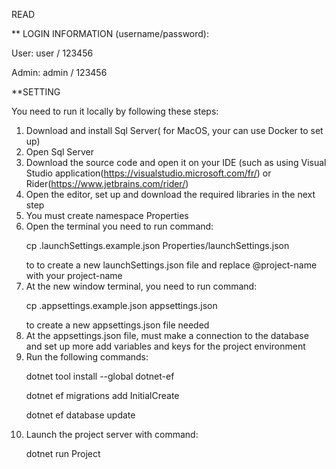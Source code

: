 READ

** LOGIN INFORMATION (username/password): <p>User: user / 123456</p>  <p>Admin: admin / 123456</p> <p>**SETTING</p>

You need to run it locally by following these steps:

1. Download and install Sql Server( for MacOS, your can  use Docker to set up)
2. Open Sql Server
3. Download the source code and open it on your IDE (such as using Visual Studio application(https://visualstudio.microsoft.com/fr/) or Rider(https://www.jetbrains.com/rider/)
4. Open the editor, set up and download the required libraries in the next step
5. You must create namespace Properties
6. Open the terminal you need to run command:<p> cp .launchSettings.example.json Properties/launchSettings.json </p> to to create a new launchSettings.json file and replace @project-name with your project-name
7. At the new window terminal, you need to run command:<p> cp .appsettings.example.json appsettings.json </p>to create a new appsettings.json file needed
8. At the appsettings.json file, must make a connection to the database and set up more add variables and keys for the project environment 
9. Run the following commands:<p> dotnet tool install --global dotnet-ef </p><p> dotnet ef migrations add InitialCreate </p><p> dotnet ef database update </p> 
10. Launch the project server with command: <p> dotnet run Project </p>